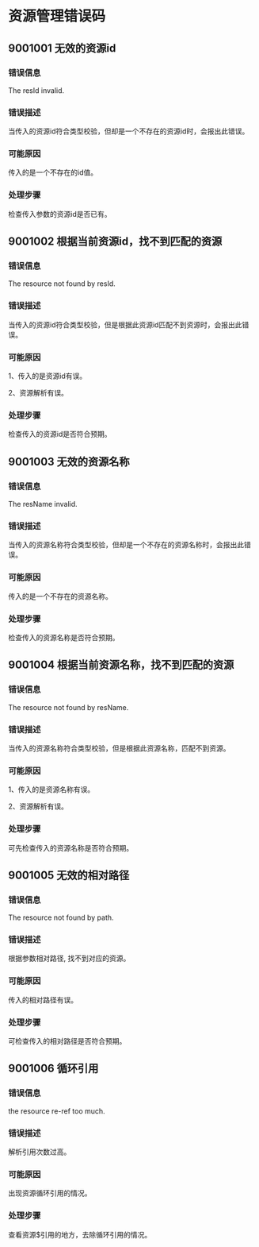 # 资源管理错误码

## 9001001 无效的资源id

### 错误信息
The resId invalid.

### 错误描述
当传入的资源id符合类型校验，但却是一个不存在的资源id时，会报出此错误。

### 可能原因
传入的是一个不存在的id值。

### 处理步骤
检查传入参数的资源id是否已有。

## 9001002 根据当前资源id，找不到匹配的资源

### 错误信息
The resource not found by resId.

### 错误描述
当传入的资源id符合类型校验，但是根据此资源id匹配不到资源时，会报出此错误。

### 可能原因
1、传入的是资源id有误。

2、资源解析有误。

### 处理步骤
检查传入的资源id是否符合预期。

## 9001003 无效的资源名称

### 错误信息
The resName invalid.

### 错误描述
当传入的资源名称符合类型校验，但却是一个不存在的资源名称时，会报出此错误。

### 可能原因
传入的是一个不存在的资源名称。

### 处理步骤
检查传入的资源名称是否符合预期。

## 9001004 根据当前资源名称，找不到匹配的资源

### 错误信息
The resource not found by resName.

### 错误描述
当传入的资源名称符合类型校验，但是根据此资源名称，匹配不到资源。

### 可能原因
1、传入的是资源名称有误。

2、资源解析有误。

### 处理步骤
可先检查传入的资源名称是否符合预期。

## 9001005 无效的相对路径

### 错误信息
The resource not found by path.

### 错误描述
根据参数相对路径, 找不到对应的资源。

### 可能原因
传入的相对路径有误。

### 处理步骤
可检查传入的相对路径是否符合预期。

## 9001006 循环引用

### 错误信息
the resource re-ref too much.

### 错误描述
解析引用次数过高。

### 可能原因
出现资源循环引用的情况。

### 处理步骤
查看资源$引用的地方，去除循环引用的情况。